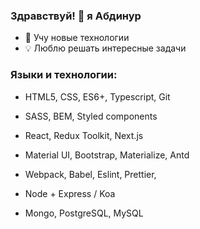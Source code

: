 ### Здравствуй! 👋 я Абдинур

- 🌱 Учу новые технологии
- 💡 Люблю решать интересные задачи


### Языки и технологии:

- HTML5, CSS, ES6+, Typescript, Git
- SASS, BEM, Styled components
- React, Redux Toolkit, Next.js
- Material UI, Bootstrap, Materialize, Antd
- Webpack, Babel, Eslint, Prettier, 

- Node + Express / Koa
- Mongo, PostgreSQL, MySQL
